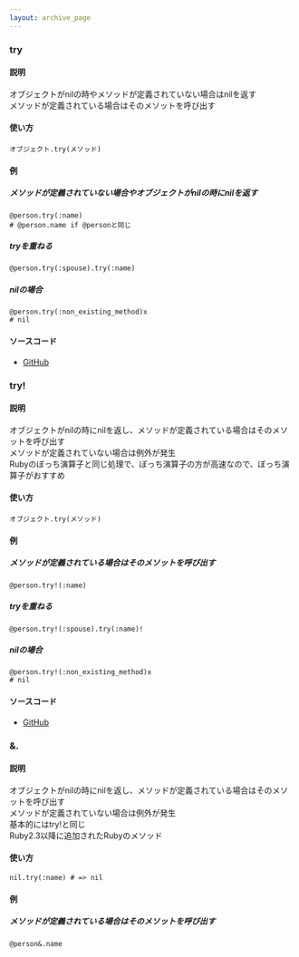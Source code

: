 ```yaml
---
layout: archive_page
---
```

### try
#### 説明
オブジェクトがnilの時やメソッドが定義されていない場合はnilを返す  
メソッドが定義されている場合はそのメソットを呼び出す

#### 使い方
    オブジェクト.try(メソッド)

#### 例
##### メソッドが定義されていない場合やオブジェクトがnilの時にnilを返す
    @person.try(:name)
    # @person.name if @personと同じ

##### tryを重ねる
    @person.try(:spouse).try(:name)

##### nilの場合
    @person.try(:non_existing_method)x
    # nil

#### ソースコード
* [GitHub](https://github.com/rails/rails/blob/ac30e389ecfa0e26e3d44c1eda8488ddf63b3ecc/activesupport/lib/active_support/core_ext/object/try.rb#L93)

### try!
#### 説明
オブジェクトがnilの時にnilを返し、メソッドが定義されている場合はそのメソットを呼び出す  
メソッドが定義されていない場合は例外が発生  
Rubyのぼっち演算子と同じ処理で、ぼっち演算子の方が高速なので、ぼっち演算子がおすすめ

#### 使い方
    オブジェクト.try(メソッド)

#### 例
##### メソッドが定義されている場合はそのメソットを呼び出す
    @person.try!(:name)

##### tryを重ねる
    @person.try!(:spouse).try(:name)!

##### nilの場合
    @person.try!(:non_existing_method)x
    # nil

#### ソースコード
* [GitHub](https://github.com/rails/rails/blob/ac30e389ecfa0e26e3d44c1eda8488ddf63b3ecc/activesupport/lib/active_support/core_ext/object/try.rb#L105)

### &.
#### 説明
オブジェクトがnilの時にnilを返し、メソッドが定義されている場合はそのメソットを呼び出す  
メソッドが定義されていない場合は例外が発生  
基本的にはtry!と同じ  
Ruby2.3以降に追加されたRubyのメソッド

#### 使い方
    nil.try(:name) # => nil

#### 例
##### メソッドが定義されている場合はそのメソットを呼び出す
    @person&.name